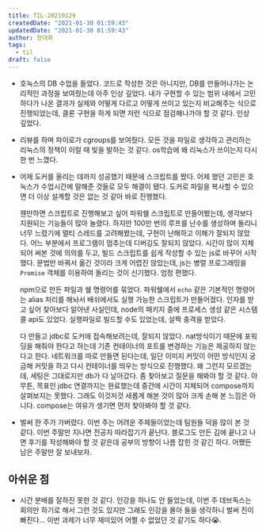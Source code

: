 ```yaml
---
title: TIL-20210129
createdDate: "2021-01-30 01:59:43"
updatedDate: "2021-01-30 01:59:43"
author: 정대화
tags:
  - til
draft: false
---
```


- 호눅스의 DB 수업을 들었다. 코드로 작성한 것은 아니지만, DB를 만들어나가는 논리적인 과정을 보여줬는데 아주 인상 깊었다. 내가 구현할 수 있는 범위 내에서 고민하다가 나온 결과가 실제와 어떻게 다르고 어떻게 쓰이고 있는지 비교해주는 식으로 진행되었는데, 클론 구현을 하게 되면 저런 식으로 점검해나가야 할 것 같다. 인상 깊었다.

- 리뷰를 하며 파이로가 cgroups를 보여줬다. 모든 것을 파일로 생각하고 관리하는 리눅스의 정책이 이럴 때 빛을 발하는 것 같다. os학습에 왜 리눅스가 쓰이는지 다시 한 번 느꼈다.

- 어제 도커를 올리는 데까지 성공했기 때문에 스크립트를 짰다. 어제 했던 고민은 호눅스가 수업시간에 말해준 것들로 모두 해결이 됐다. 도커로 파일을 복사할 수 있으면 더 이상 설계할 것은 없는 것 같아 바로 진행했다.

  웬만하면 스크립트로 진행해보고 싶어 파워쉘 스크립트로 만들어봤는데, 생각보다 지원되는 기능들이 많아 놀랬다. 하지만 100만 번의 루프를 난수를 생성하며 돌리니 너무 느렸기에 멀티 스레드를 고려해봤는데, 구현이 난해하고 이해가 잘되지 않았다. 어느 부분에서 프로그램이 멈추는데 디버깅도 잘되지 않았다. 시간이 많이 지체되어 써본 것에 의의를 두고, 빌드 스크립트를 쉽게 작성할 수 있는 js로 바꾸어 시작했다. 문법만 바꿔서 옮긴 것이라 크게 어렵진 않았는데, js는 병렬 프로그래밍을 `Promise` 객체를 이용하여 돌리는 것이 신기했다. 엄청 편했다.

  npm으로 만든 파일과 쉘 명령어를 묶었다. 파워쉘에서 `echo` 같은 기본적인 명령어는 alias 처리를 해놔서 배쉬에서도 실행 가능한 스크립트가 만들어졌다. 인자를 받고 싶어 찾아보다 알아낸 사실인데, node의 패키지 중에 프로세스 생성 같은 시스템 콜 api도 있었다. 실행파일로 빌드할 수도 있었는데, 살짝 충격을 받았다.

  다 만들고 jdbc로 도커에 접속해보려는데, 잘되지 않았다. nat방식이기 때문에 포워딩을 해줘야 한다고 하는데 기존 컨테이너의 포트를 변경하는 기능은 제공하지 않는다고 한다. 네트워크를 따로 만들면 된다는데, 일단 이미지 커밋이 어떤 방식인지 궁금해 커밋을 하고 다시 컨테이너를 띄우는 방식으로 진행했다. 왜 그런지 모르겠는데, 세팅은 그대로지만 db가 다 날아갔다. 좀 찾아보고 질문을 해봐야 할 것 같다. 아무튼, 목표인 jdbc 연결까지는 완료했는데 중간에 시간이 지체되어 compose까지 살펴보지는 못했다. 그래도 이것저것 새롭게 해본 것이 많아 크게 손해 본 느낌은 아니다. compose는 여유가 생기면 먼저 찾아봐야 할 것 같다.

- 벌써 한 주가 가버렸다. 이번 주는 어려운 주제들이었는데 팀원들 덕을 많이 본 것 같다. 이번 주말만 지나면 전공자 따라잡기가 끝난다. 블로그도 만든 김에 끝나고 나면 후기를 작성해봐야 할 것 같은데 공부의 방향이 나름 잡힌 것 같긴 하다. 어쨌든 남은 주말만 잘 보내보자.

## 아쉬운 점

- 시간 분배를 잘하진 못한 것 같다. 인강을 하나도 안 들었는데, 이번 주 데브독스는 회의만 하기로 해서 그런 것도 있지만 그래도 인강을 몰아 들을 생각하니 벌써 진이 빠진다... 이번 과제가 너무 재미있어 어쩔 수 없었던 것 같기도 하다😭.
